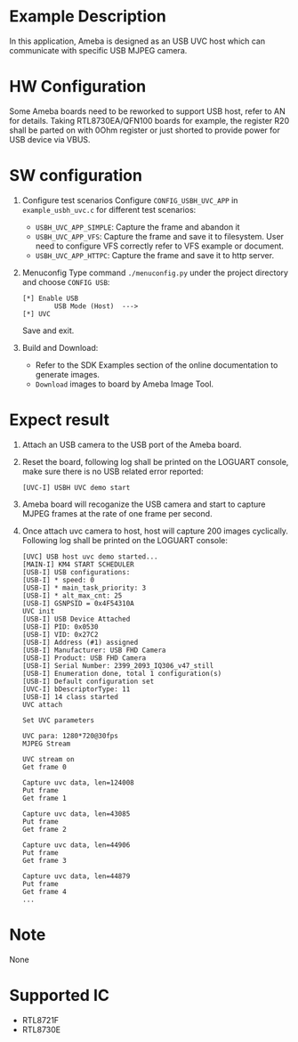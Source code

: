# Example Description

In this application, Ameba is designed as an USB UVC host which can communicate with specific USB MJPEG camera.

# HW Configuration

Some Ameba boards need to be reworked to support USB host, refer to AN for details.
Taking RTL8730EA/QFN100 boards for example, the register R20 shall be parted on with 0Ohm register or just shorted to provide power for USB device via VBUS.

# SW configuration

1. Configure test scenarios
	Configure `CONFIG_USBH_UVC_APP` in `example_usbh_uvc.c` for different test scenarios:
	- `USBH_UVC_APP_SIMPLE`: Capture the frame and abandon it
	- `USBH_UVC_APP_VFS`: Capture the frame and save it to filesystem. User need to configure VFS correctly refer to VFS example or document.
	- `USBH_UVC_APP_HTTPC`: Capture the frame and save it to http server.

2. Menuconfig
	Type command `./menuconfig.py` under the project directory and choose `CONFIG USB`:
	```
	[*] Enable USB
			USB Mode (Host)  --->
	[*] UVC
	```
	Save and exit.

3. Build and Download:
   * Refer to the SDK Examples section of the online documentation to generate images.
   * `Download` images to board by Ameba Image Tool.

# Expect result

1. Attach an USB camera to the USB port of the Ameba board.
2. Reset the board, following log shall be printed on the LOGUART console, make sure there is no USB related error reported:
	```
	[UVC-I] USBH UVC demo start
	```

3. Ameba board will recoganize the USB camera and start to capture MJPEG frames at the rate of one frame per second.

4. Once attach uvc camera to host, host will capture 200 images cyclically. Following log shall be printed on the LOGUART console:
	```
	[UVC] USB host uvc demo started...
	[MAIN-I] KM4 START SCHEDULER 
	[USB-I] USB configurations:
	[USB-I] * speed: 0
	[USB-I] * main_task_priority: 3
	[USB-I] * alt_max_cnt: 25
	[USB-I] GSNPSID = 0x4F54310A
	UVC init
	[USB-I] USB Device Attached
	[USB-I] PID: 0x0530
	[USB-I] VID: 0x27C2
	[USB-I] Address (#1) assigned
	[USB-I] Manufacturer: USB FHD Camera
	[USB-I] Product: USB FHD Camera
	[USB-I] Serial Number: 2399_2093_IQ306_v47_still
	[USB-I] Enumeration done, total 1 configuration(s)
	[USB-I] Default configuration set
	[UVC-I] bDescriptorType: 11
	[USB-I] 14 class started
	UVC attach

	Set UVC parameters

	UVC para: 1280*720@30fps
	MJPEG Stream

	UVC stream on
	Get frame 0

	Capture uvc data, len=124008
	Put frame
	Get frame 1

	Capture uvc data, len=43085
	Put frame
	Get frame 2

	Capture uvc data, len=44906
	Put frame
	Get frame 3

	Capture uvc data, len=44879
	Put frame
	Get frame 4
	...
	```

# Note

None

# Supported IC

- RTL8721F
- RTL8730E
